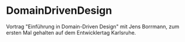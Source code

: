 DomainDrivenDesign
==================

Vortrag "Einführung in Domain-Driven Design" mit Jens Borrmann, zum ersten Mal gehalten auf dem Entwicklertag Karlsruhe.

